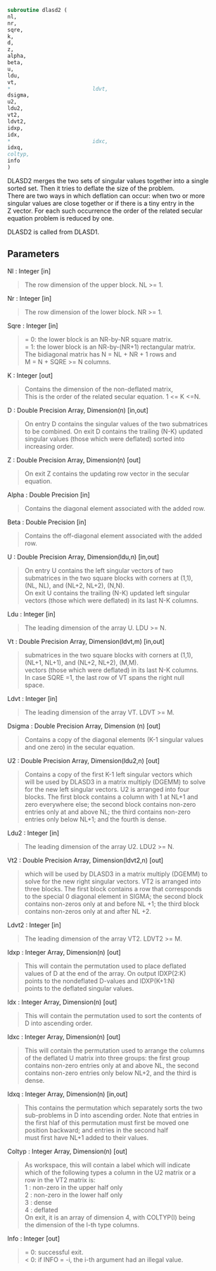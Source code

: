 ```fortran  
subroutine dlasd2 (  
nl,  
nr,  
sqre,  
k,  
d,  
z,  
alpha,  
beta,  
u,  
ldu,  
vt,  
*                          ldvt,  
dsigma,  
u2,  
ldu2,  
vt2,  
ldvt2,  
idxp,  
idx,  
*                          idxc,  
idxq,  
coltyp,  
info  
)  
```  
  
DLASD2 merges the two sets of singular values together into a single  
sorted set.  Then it tries to deflate the size of the problem.  
There are two ways in which deflation can occur:  when two or more  
singular values are close together or if there is a tiny entry in the  
Z vector.  For each such occurrence the order of the related secular  
equation problem is reduced by one.  
  
DLASD2 is called from DLASD1.  
  
## Parameters  
Nl : Integer [in]  
> The row dimension of the upper block.  NL >= 1.  
  
Nr : Integer [in]  
> The row dimension of the lower block.  NR >= 1.  
  
Sqre : Integer [in]  
> = 0: the lower block is an NR-by-NR square matrix.  
> = 1: the lower block is an NR-by-(NR+1) rectangular matrix.  
> The bidiagonal matrix has N = NL + NR + 1 rows and  
> M = N + SQRE >= N columns.  
  
K : Integer [out]  
> Contains the dimension of the non-deflated matrix,  
> This is the order of the related secular equation. 1 <= K <=N.  
  
D : Double Precision Array, Dimension(n) [in,out]  
> On entry D contains the singular values of the two submatrices  
> to be combined.  On exit D contains the trailing (N-K) updated  
> singular values (those which were deflated) sorted into  
> increasing order.  
  
Z : Double Precision Array, Dimension(n) [out]  
> On exit Z contains the updating row vector in the secular  
> equation.  
  
Alpha : Double Precision [in]  
> Contains the diagonal element associated with the added row.  
  
Beta : Double Precision [in]  
> Contains the off-diagonal element associated with the added  
> row.  
  
U : Double Precision Array, Dimension(ldu,n) [in,out]  
> On entry U contains the left singular vectors of two  
> submatrices in the two square blocks with corners at (1,1),  
> (NL, NL), and (NL+2, NL+2), (N,N).  
> On exit U contains the trailing (N-K) updated left singular  
> vectors (those which were deflated) in its last N-K columns.  
  
Ldu : Integer [in]  
> The leading dimension of the array U.  LDU >= N.  
  
Vt : Double Precision Array, Dimension(ldvt,m) [in,out]  
> submatrices in the two square blocks with corners at (1,1),  
> (NL+1, NL+1), and (NL+2, NL+2), (M,M).  
> vectors (those which were deflated) in its last N-K columns.  
> In case SQRE =1, the last row of VT spans the right null  
> space.  
  
Ldvt : Integer [in]  
> The leading dimension of the array VT.  LDVT >= M.  
  
Dsigma : Double Precision Array, Dimension (n) [out]  
> Contains a copy of the diagonal elements (K-1 singular values  
> and one zero) in the secular equation.  
  
U2 : Double Precision Array, Dimension(ldu2,n) [out]  
> Contains a copy of the first K-1 left singular vectors which  
> will be used by DLASD3 in a matrix multiply (DGEMM) to solve  
> for the new left singular vectors. U2 is arranged into four  
> blocks. The first block contains a column with 1 at NL+1 and  
> zero everywhere else; the second block contains non-zero  
> entries only at and above NL; the third contains non-zero  
> entries only below NL+1; and the fourth is dense.  
  
Ldu2 : Integer [in]  
> The leading dimension of the array U2.  LDU2 >= N.  
  
Vt2 : Double Precision Array, Dimension(ldvt2,n) [out]  
> which will be used by DLASD3 in a matrix multiply (DGEMM) to  
> solve for the new right singular vectors. VT2 is arranged into  
> three blocks. The first block contains a row that corresponds  
> to the special 0 diagonal element in SIGMA; the second block  
> contains non-zeros only at and before NL +1; the third block  
> contains non-zeros only at and after  NL +2.  
  
Ldvt2 : Integer [in]  
> The leading dimension of the array VT2.  LDVT2 >= M.  
  
Idxp : Integer Array, Dimension(n) [out]  
> This will contain the permutation used to place deflated  
> values of D at the end of the array. On output IDXP(2:K)  
> points to the nondeflated D-values and IDXP(K+1:N)  
> points to the deflated singular values.  
  
Idx : Integer Array, Dimension(n) [out]  
> This will contain the permutation used to sort the contents of  
> D into ascending order.  
  
Idxc : Integer Array, Dimension(n) [out]  
> This will contain the permutation used to arrange the columns  
> of the deflated U matrix into three groups:  the first group  
> contains non-zero entries only at and above NL, the second  
> contains non-zero entries only below NL+2, and the third is  
> dense.  
  
Idxq : Integer Array, Dimension(n) [in,out]  
> This contains the permutation which separately sorts the two  
> sub-problems in D into ascending order.  Note that entries in  
> the first hlaf of this permutation must first be moved one  
> position backward; and entries in the second half  
> must first have NL+1 added to their values.  
  
Coltyp : Integer Array, Dimension(n) [out]  
> As workspace, this will contain a label which will indicate  
> which of the following types a column in the U2 matrix or a  
> row in the VT2 matrix is:  
> 1 : non-zero in the upper half only  
> 2 : non-zero in the lower half only  
> 3 : dense  
> 4 : deflated  
> On exit, it is an array of dimension 4, with COLTYP(I) being  
> the dimension of the I-th type columns.  
  
Info : Integer [out]  
> = 0:  successful exit.  
> < 0:  if INFO = -i, the i-th argument had an illegal value.  
  
